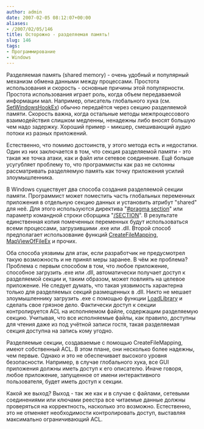 ```yaml
---
author: admin
date: 2007-02-05 08:12:07+00:00
aliases:
- /2007/02/05/146
title: Осторожно - разделяемая память!
slug: 146
tags:
- Программирование
- Windows
---
```


Разделяемая память (shared memory) - очень удобный и популярный механизм обмена данными между процессами. Простота использования и скорость - основные причины этой популярности. Простота использования играет роль, когда объем передаваемой информации мал. Например, описатель глобального хука (см. [SetWindowsHookEx](http://msdn.microsoft.com/library/default.asp?url=/library/en-us/winui/winui/windowsuserinterface/windowing/hooks/hookreference/hookfunctions/setwindowshookex.asp)) обычно передаётся через секцию разделяемой памяти. Скорость важна, когда остальные методы межпроцессового взаимодействия слишком медленны, ненадежны либо вносят большую чем надо задержку. Хороший пример - микшер, смешивающий аудио потоки из разных приложений.

<!--more-->

Естественно, что помимо достоинств, у этого метода есть и недостатки. Один из них заключается в том, что секция разделяемой памяти - это такая же точка атаки, как и файл или сетевое соединение. Ещё больше усугубляет проблему то, что программисты как раз не склонны рассматривать разделяемую память как точку приложения усилий злоумышленника. 

В Windows существует два способа создания разделяемой секции памяти. Программист может поместить часть глобальных переменных приложения в отдельную секцию данных и установить атрибут "shared" для неё. Для этого используются директива "[#pragma section](http://msdn2.microsoft.com/en-us/library/50bewfwa.aspx)" или параметр командной строки сборщика "[/SECTION](http://msdn2.microsoft.com/en-us/library/sf9b18xk.aspx)". В результате единственная копия помеченных переменных будут использоваться всеми процессами, загрузившими .exe или .dll. Второй способ предполагает использование функций [CreateFileMapping](http://msdn2.microsoft.com/en-us/library/aa366537.aspx), [MapViewOfFileEx](http://msdn2.microsoft.com/en-us/library/aa366763.aspx) и прочих.

Оба способа уязвимы для атак, если разработчик не предусмотрел такую возможность и не принял меры заранее. В чём же проблема? Проблема с первым способом в том, что любое приложение, способное загрузить .exe или .dll, автоматически получает доступ к разделяемой секции и, таким образом, может повлиять на целевое приложение. Не следует думать, что такая уязвимость характерна только для разделяемых секций размещенных в .dll. Никто не мешает злоумышленнику загрузить .exe с помощью функции [LoadLibrary](http://msdn2.microsoft.com/en-us/library/ms684175.aspx) и сделать свое грязное дело. Фактически доступ к секции контролируется ACL на исполняемом файле, содержащим разделяемую секцию. Учитывая, что все исполняемые файлы, как правило, доступны для чтения даже из под учётной записи гостя, такая разделяемая секция доступна на запись кому угодно. 

Разделяемые секции, создаваемые с помощью CreateFileMapping, имеют собственный ACL. В этом плане, они несколько более надежны, чем первые. Однако и это не обеспечивает высокого уровня безопасности. Например, в случае глобального хука, все GUI приложения должны иметь доступ к его описателю. Иначе говоря, любое приложение, запущенное от имени интерактивного пользователя, будет иметь доступ к секции. 

Какой же выход? Выход - так же как и в случае с файлами, сетевыми соединениями или ключами реестра все читаемые данные должны проверяться на корректность, насколько это возможно. Естественно, это не отменяет необходимости контролировать доступ, выставляя максимально ограничивающий ACL.
